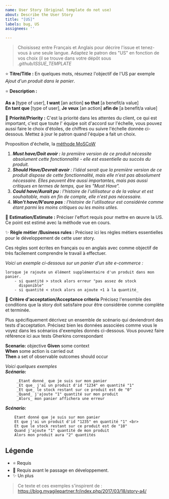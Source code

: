 ```yaml
---
name: User Story (Original template do not use)
about: Describe the User Story
title: "[US]"
labels: bug, US
assignees: ''

---
```


> Choisissez entre Français et Anglais pour décrire l'issue et tenez-vous à une seule langue.
> Adaptez le patron des "US" en fonction de vos choix (il se trouve dans votre dépôt sous _.github/ISSUE_TEMPLATE_

:star: **Titre/Title :** En quelques mots, résumez l'objectif de l'US par exemple _Ajout d'un produit dans le panier_.

:star: **Description :**

**As a** [type of user], **I want** [an action] **so that** [a benefit/a value]<br>
**En tant que** [type of user], **Je veux** [an action] **afin de** [a benefit/a value]

:star2: **Priorité/Priority :** C'est la priorité dans les attentes du client, ce qui est important, c'est que toute l'
équipe soit d'accord sur l'échelle, vous pouvez aussi faire le choix d'étoiles, de chiffres ou suivre l'échelle donnée
ci-dessous. Mettez à jour le patron quand l'équipe a fait un choix.

Proposition d'échelle, la [méthode MoSCoW](https://paper-leaf.com/insights/prioritize-user-stories/)

1. _**Must have/Doit avoir :** la première version de ce produit nécessite absolument cette fonctionnalité - elle est
   essentielle au succès du produit._
2. _**Should Have/Devrait avoir** : l'idéal serait que la première version de ce produit dispose de cette
   fonctionnalité, mais elle n'est pas absolument nécessaire. Elles peuvent être aussi importantes, mais pas aussi
   critiques en termes de temps, que les "Must Have"._
3. _**Could have/Aurait pu** : l'histoire de l'utilisateur a de la valeur et est souhaitable, mais en fin de compte,
   elle
   n'est pas nécessaire._
4. _**Won't have/N'aura pas** : l'histoire de l'utilisateur est considérée comme étant parmi les moins critiques ou les
   moins utiles._

:star2: **Estimation/Estimate :** Préciser l'effort requis pour mettre en œuvre la US.
Ce point est estimé avec la méthode vue en cours.

:sparkles: **Règle métier /Business rules :**
Précisez ici les règles métiers essentielles pour le développement de cette user story.

Ces règles sont écrites en français ou en anglais avec comme objectif de très facilement comprendre le travail à
effectuer.

_Voici un exemple ci-dessous sur un panier d’un site e-commerce :_

```
lorsque je rajoute un élément supplémentaire d'un produit dans mon 
panier.
    - si quantité > stock alors erreur "pas assez de stock 
      disponible"
    - si quantité < stock alors on ajoute +1 à la quantité_
```

:star2: **Critère d'acceptation/Acceptance criteria**
Précisez l'ensemble des conditions que la story doit satisfaire pour être considérée comme complète et terminée.

Plus spécifiquement décrivez un ensemble de scénario qui deviendront des tests d'acceptation.
Précisez bien les données associées comme vous le voyez dans les scénarios d'exemples donnés ci-dessous.
Vous pouvez faire référence ici aux tests Gherkins correspondant

**Scenario:** objective
**Given** some context<br>
**When** some action is carried out<br>
**Then** a set of observable outcomes should occur <br>

_Voici quelques exemples_<br>
_**Scénario:**_

```
     _Etant donné_ que je suis sur mon panier 
     _Et que_ j'ai un produit d'id "1234" en quantité "1"
     _Et que_ le stock restant sur ce produit est de "0"
     _Quand_ j'ajoute "1" quantité sur mon produit
     _Alors_ mon panier affichera une erreur
```

_**Scénario:**_<br>

```
    Etant donné que je suis sur mon panier 
    Et que j'ai un produit d'id "1235" en quantité "1" <br>
    Et que le stock restant sur ce produit est de "10"
    Quand j'ajoute "1" quantité de mon produit
    Alors mon produit aura "2" quantités
```

## Légende

- :star:  Requis
- :star2: Requis avant le passage en développement.
- :sparkles: Un plus

> Ce texte et ces exemples s'inspirent de  : https://blog.myagilepartner.fr/index.php/2017/03/18/story-a4/
